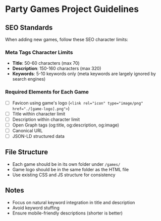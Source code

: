 # Party Games Project Guidelines

## SEO Standards

When adding new games, follow these SEO character limits:

### Meta Tags Character Limits
- **Title**: 50-60 characters (max 70)
- **Description**: 150-160 characters (max 320)  
- **Keywords**: 5-10 keywords only (meta keywords are largely ignored by search engines)

### Required Elements for Each Game
- [ ] Favicon using game's logo (`<link rel="icon" type="image/png" href="./[game-logo].png">`)
- [ ] Title within character limit
- [ ] Description within character limit
- [ ] Open Graph tags (og:title, og:description, og:image)
- [ ] Canonical URL
- [ ] JSON-LD structured data

## File Structure
- Each game should be in its own folder under `/games/`
- Game logo should be in the same folder as the HTML file
- Use existing CSS and JS structure for consistency

## Notes
- Focus on natural keyword integration in title and description
- Avoid keyword stuffing
- Ensure mobile-friendly descriptions (shorter is better)